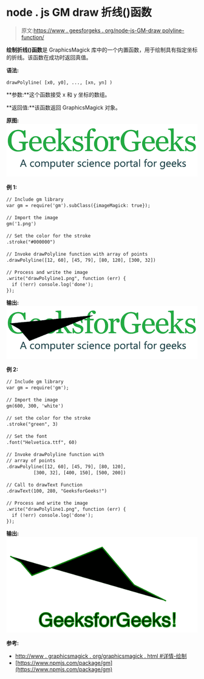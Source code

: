 # node . js GM draw 折线()函数

> 原文:[https://www . geesforgeks . org/node-js-GM-draw polyline-function/](https://www.geeksforgeeks.org/node-js-gm-drawpolyline-function/)

**绘制折线()函数**是 GraphicsMagick 库中的一个内置函数，用于绘制具有指定坐标的折线。该函数在成功时返回真值。

**语法:**

```
drawPolyline( [x0, y0], ..., [xn, yn] )
```

**参数:**这个函数接受 x 和 y 坐标的数组。

**返回值:**该函数返回 GraphicsMagick 对象。

**原图:**
![](img/cc57d2786304222491542e08aad0db5b.png)

**例 1:**

```
// Include gm library
var gm = require('gm').subClass({imageMagick: true});

// Import the image
gm('1.png')

// Set the color for the stroke
.stroke("#000000")

// Invoke drawPolyline function with array of points
.drawPolyline([12, 60], [45, 79], [80, 120], [300, 32])

// Process and write the image 
.write("drawPolyline1.png", function (err) {
  if (!err) console.log('done');
});
```

**输出:**
![](img/9ccbf38f96c0a48eb3c862b31ea68b1c.png)

**例 2:**

```
// Include gm library
var gm = require('gm');

// Import the image
gm(600, 300, 'white')

// set the color for the stroke
.stroke("green", 3)

// Set the font 
.font("Helvetica.ttf", 60)

// Invoke drawPolyline function with
// array of points
.drawPolyline([12, 60], [45, 79], [80, 120],
          [300, 32], [400, 150], [500, 200])

// Call to drawText Function
.drawText(100, 280, "GeeksforGeeks!")

// Process and write the image 
.write("drawPolyline1.png", function (err) {
  if (!err) console.log('done');
});
```

**输出:**
![](img/e57bf37ae288d40d59693b5df15e2042.png)

**参考:**

*   [http://www . graphicsmagick . org/graphicsmagick . html #详情-绘制](http://www.graphicsmagick.org/GraphicsMagick.html#details-draw)
*   [https://www.npmjs.com/package/gm](https://www.npmjs.com/package/gm)